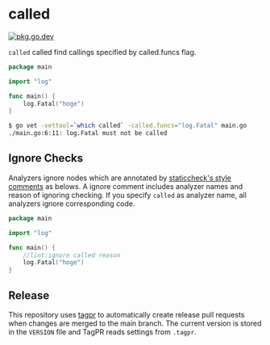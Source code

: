 # called

[![pkg.go.dev][gopkg-badge]][gopkg]

`called` called find callings specified by called.funcs flag.

```go
package main

import "log"

func main() {
	log.Fatal("hoge")
}
```

```sh
$ go vet -vettool=`which called` -called.funcs="log.Fatal" main.go
./main.go:6:11: log.Fatal must not be called
```

## Ignore Checks

Analyzers ignore nodes which are annotated by [staticcheck's style comments](https://staticcheck.io/docs/#ignoring-problems) as belows.
A ignore comment includes analyzer names and reason of ignoring checking.
If you specify `called` as analyzer name, all analyzers ignore corresponding code.

```go
package main

import "log"

func main() {
	//lint:ignore called reason
	log.Fatal("hoge")
}
```
## Release

This repository uses [tagpr] to automatically create release pull requests when
changes are merged to the main branch. The current version is stored in the
`VERSION` file and TagPR reads settings from `.tagpr`.


<!-- links -->
[gopkg]: https://pkg.go.dev/github.com/gostaticanalysis/called
[gopkg-badge]: https://pkg.go.dev/badge/github.com/gostaticanalysis/called?status.svg
[tagpr]: https://github.com/Songmu/tagpr
